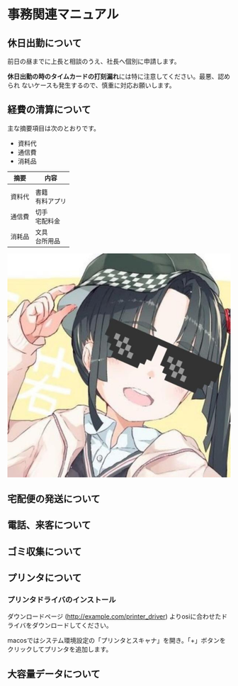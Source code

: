 ﻿# 事務関連マニュアル
## 休日出勤について
前日の昼までに上長と相談のうえ、社長へ個別に申請します。

**休日出勤の時のタイムカードの打刻漏れ**には特に注意してください。最悪、認められ
ないケースも発生するので、慎重に対応お願いします。

## 経費の清算について
主な摘要項目は次のとおりです。
- 資料代
- 通信費
- 消耗品

|摘要 |内容
|--|--
|  |
|資料代 |書籍<br>有料アプリ
|通信費 |切手<br>宅配料金
|消耗品 |文具<br>台所用品

![切手代](img/IMG_20191024_075331.jpg)
## 宅配便の発送について
## 電話、来客について
## ゴミ収集について
## プリンタについて
### プリンタドライバのインストール
ダウンロードページ (http://example.com/printer_driver) よりosiに合わせたドライバをダウンロードしてください。

macosではシステム環境設定の「プリンタとスキャナ」を開き。「+」ボタンをクリックしてプリンタを追加します。
## 大容量データについて